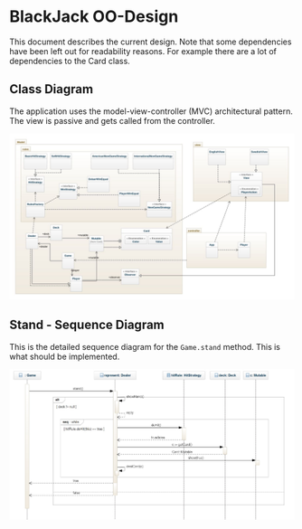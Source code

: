 # BlackJack OO-Design
This document describes the current design. Note that some dependencies have been left out for readability reasons. For example there are a lot of dependencies to the Card class.

## Class Diagram
The application uses the model-view-controller (MVC) architectural pattern. The view is passive and gets called from the controller. 

![class diagram](img/class-diagram.jpeg)

## Stand - Sequence Diagram
This is the detailed sequence diagram for the `Game.stand` method. This is what should be implemented.

![Stand Sequence diagram](img/stand_seq.jpg)
